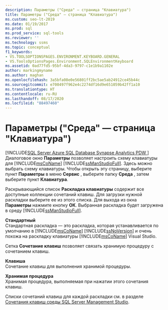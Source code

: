 ```yaml
---
description: Параметры ("Среда" — страница "Клавиатура")
title: Параметры ("Среда" — страница "Клавиатура")
ms.custom: seo-lt-2019
ms.date: 01/19/2017
ms.prod: sql
ms.prod_service: sql-tools
ms.reviewer: ''
ms.technology: ssms
ms.topic: conceptual
f1_keywords:
- VS.TOOLSOPTIONSPAGES.ENVIRONMENT.KEYBOARD.GENERAL
- VS.ToolsOptionsPages.Environment.SQLEnvironmentKeyboard
ms.assetid: 0ad77fd5-95bf-4da3-9797-c1e1b9a1102e
author: markingmyname
ms.author: maghan
ms.openlocfilehash: 3a5bfa08e0e56801ff2bc5ae5ab24912ce45b44c
ms.sourcegitcommit: e700497f962e4c2274df16d9e651059b42ff1a10
ms.translationtype: HT
ms.contentlocale: ru-RU
ms.lasthandoff: 08/17/2020
ms.locfileid: "88497460"
---
```

# <a name="options-environment---keyboard-page"></a>Параметры ("Среда" — страница "Клавиатура")
[!INCLUDE[SQL Server Azure SQL Database Synapse Analytics PDW ](../../includes/applies-to-version/sql-asdb-asdbmi-asa-pdw.md)]
Диалоговое окно **Параметры** позволяет настроить схему клавиатуры для [!INCLUDE[msCoName](../../includes/msconame_md.md)] [!INCLUDE[ssManStudioFull](../../includes/ssmanstudiofull-md.md)]. Здесь можно выбрать схему клавиатуры. Чтобы открыть эту страницу, выберите пункт **Параметры** в меню **Сервис** , выберите папку **Среда** , затем выберите пункт **Клавиатура**.  
  
Раскрывающийся список **Раскладка клавиатуры** содержит все доступные коллекции сочетаний клавиш. Для загрузки нужной раскладки выберите ее из этого списка. Для выхода из окна **Параметры** нажмите кнопку **ОК**. Выбранная раскладка будет загружена в среду [!INCLUDE[ssManStudioFull](../../includes/ssmanstudiofull-md.md)].  
  
**Стандартный**  
Стандартная раскладка — это раскладка, которая устанавливается по умолчанию в [!INCLUDE[msCoName](../../includes/msconame_md.md)] [!INCLUDE[ssNoVersion](../../includes/ssnoversion-md.md)] и очень похожа на раскладку клавиатуры [!INCLUDE[msCoName](../../includes/msconame_md.md)] Visual Studio.  
  
Сетка **Сочетание клавиш** позволяет связать хранимую процедуру с сочетанием клавиш.  
  
**Клавиша**  
Сочетание клавиш для выполнения хранимой процедуры.  
  
**Хранимая процедура**  
Хранимая процедура, выполняемая при нажатии этого сочетания клавиш.  
  
Списки сочетаний клавиш для каждой раскладки см. в разделе [Сочетания клавиш среды SQL Server Management Studio](../sql-server-management-studio-keyboard-shortcuts.md).  
  
